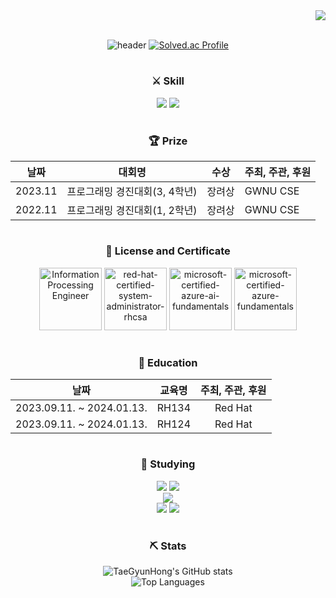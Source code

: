 <div align="right">
  <a href="https://hits.seeyoufarm.com"><img src="https://hits.seeyoufarm.com/api/count/incr/badge.svg?url=https%3A%2F%2Fgithub.com%2FTaeGyunHong&count_bg=%23C6D2FF&title_bg=%23555555&icon=&icon_color=%23FFFFFF&title=hits&edge_flat=false"/></a>
</div>

<br>

<div align="center">

<!-- header -->
  
![header](https://capsule-render.vercel.app/api?type=waving&height=250&color=gradient&text=Have%20a%20happy%20day&section=header&textBg=false)
  [![Solved.ac Profile](http://mazassumnida.wtf/api/v2/generate_badge?boj=htk1)](https://solved.ac/htk1/)

  #
  
  <h3> ⚔ Skill </h3>
    <img src="https://img.shields.io/badge/C-A8B9CC?style=for-the-badge&logo=C&logoColor=white"/>
    <img src="https://img.shields.io/badge/C++-00599C?style=for-the-badge&logo=cplusplus&logoColor=white"/>
  <br>

  #
  
  <H3> 🏆 Prize </H3>
  
  | 날짜 | 대회명 | 수상 | 주최, 주관, 후원 |
  | - | - | :-: | - |
  |  2023.11 | 프로그래밍 경진대회(3, 4학년) | 장려상 | GWNU CSE |
  |  2022.11 | 프로그래밍 경진대회(1, 2학년) | 장려상 | GWNU CSE |
  
  #

  <h3> 🪪 License and Certificate </h3>
    <a href="https://github.com/user-attachments/assets/02daa17d-6e95-4d93-992a-b7ae8d4f301c"><img src="https://github.com/user-attachments/assets/42c42f7f-6023-4771-b437-588a7a60a5a7" alt="Information Processing Engineer" width="100" height="100"/></a>
    <a href="https://www.credly.com/badges/618f41a8-d355-4b14-b110-83aaaed8265f/public_url"><img src="https://github.com/TaeGyunHong/TaeGyunHong/assets/138078447/ad7ab77c-a856-4c98-961a-fab4956b66b7" alt="red-hat-certified-system-administrator-rhcsa" width="100" height="100"/></a>
    <a href="https://www.credly.com/badges/91c294b7-2fcd-418f-8f89-0a187aac16e7/public_url"><img src="https://github.com/TaeGyunHong/TaeGyunHong/assets/138078447/8fdfd68f-09f3-4300-8bfe-2b90cb2e25bf" alt="microsoft-certified-azure-ai-fundamentals" width="100" height="100"/></a>
    <a href="https://www.credly.com/badges/79035323-a5e3-4aad-8a87-0c290d886101/public_url"><img src="https://github.com/user-attachments/assets/b49ee268-6bf0-4cff-bacf-018ea17b84fa" alt="microsoft-certified-azure-fundamentals" width="100" height="100"/></a>
  
  #
  
  <H3> 📒 Education </H3>
  
  | 날짜 | 교육명 | 주최, 주관, 후원 |
  | - | - | :-: |
  |  2023.09.11. ~ 2024.01.13. | RH134 | Red Hat |
  |  2023.09.11. ~ 2024.01.13. | RH124 | Red Hat |
  
  #
  
  <h3> 📖 Studying </h3>
    <img src="https://img.shields.io/badge/Kubernetes-326CE5?style=for-the-badge&logo=Kubernetes&logoColor=white"/>
    <img src="https://img.shields.io/badge/Docker-2496ED?style=for-the-badge&logo=Docker&logoColor=white"/><br>
    <img src="https://img.shields.io/badge/JavaScript-F7DF1E?style=for-the-badge&logo=JavaScript&logoColor=white"/><br>
    <img src="https://img.shields.io/badge/Java-007396?style=for-the-badge&logo=java&logoColor=white"/>
    <img src="https://img.shields.io/badge/Python-3776AB?style=for-the-badge&logo=python&logoColor=white"/>
  <br>
  
  #
</div>

<div align="center">
  <h3> ⛏ Stats </h3>
  <img src="https://github-readme-stats.vercel.app/api?username=TaeGyunHong&show_icons=true&theme=buefy" alt="TaeGyunHong's GitHub stats"/><br>
  <img src="https://github-readme-stats.vercel.app/api/top-langs/?username=TaeGyunHong&exclude_repo=dkssud8150.github.io&layout=compact&theme=buefy" alt="Top Languages"/><br>
</div>
